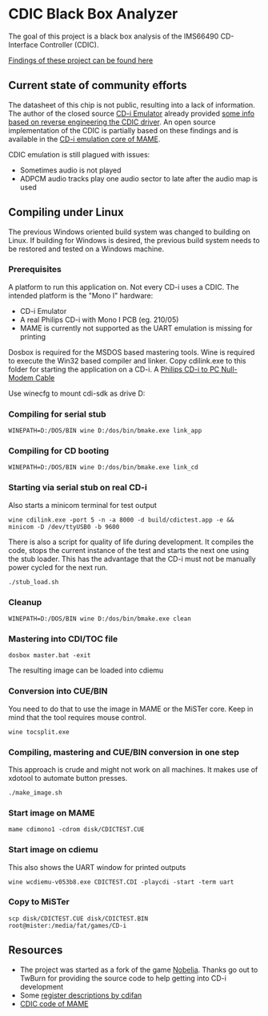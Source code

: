 # CDIC Black Box Analyzer

The goal of this project is a black box analysis of the IMS66490 CD-Interface Controller (CDIC).

[Findings of these project can be found here](doc)

## Current state of community efforts

The datasheet of this chip is not public, resulting into a lack of information.
The author of the closed source [CD-i Emulator](https://www.cdiemu.org/) already provided [some info based on reverse engineering the CDIC driver](https://github.com/cdifan/cdichips/blob/master/ims66490cdic.md).
An open source implementation of the CDIC is partially based on these findings and is available in the [CD-i emulation core of MAME](https://github.com/mamedev/mame/blob/master/src/mame/philips/cdicdic.cpp).

CDIC emulation is still plagued with issues:
* Sometimes audio is not played
* ADPCM audio tracks play one audio sector to late after the audio map is used

## Compiling under Linux

The previous Windows oriented build system was changed to building on Linux.
If building for Windows is desired, the previous build system needs to be restored and tested on a Windows machine.

### Prerequisites

A platform to run this application on.
Not every CD-i uses a CDIC. The intended platform is the "Mono I" hardware:
* CD-i Emulator
* A real Philips CD-i with Mono I PCB (eg. 210/05)
* MAME is currently not supported as the UART emulation is missing for printing

Dosbox is required for the MSDOS based mastering tools.
Wine is required to execute the Win32 based compiler and linker.
Copy cdilink.exe to this folder for starting the application on a CD-i.
A [Philips CD-i to PC Null-Modem Cable](http://www.icdia.co.uk/docs/cdi_nullmodem.jpg)

Use winecfg to mount cdi-sdk as drive D:

### Compiling for serial stub

	WINEPATH=D:/DOS/BIN wine D:/dos/bin/bmake.exe link_app

### Compiling for CD booting

	WINEPATH=D:/DOS/BIN wine D:/dos/bin/bmake.exe link_cd

### Starting via serial stub on real CD-i

Also starts a minicom terminal for test output

	wine cdilink.exe -port 5 -n -a 8000 -d build/cdictest.app -e && minicom -D /dev/ttyUSB0 -b 9600

There is also a script for quality of life during development.
It compiles the code, stops the current instance of the test
and starts the next one using the stub loader.
This has the advantage that the CD-i must not be manually power cycled
for the next run.

	./stub_load.sh

### Cleanup

	WINEPATH=D:/DOS/BIN wine D:/dos/bin/bmake.exe clean

### Mastering into CDI/TOC file

	dosbox master.bat -exit

The resulting image can be loaded into cdiemu

### Conversion into CUE/BIN

You need to do that to use the image in MAME or the MiSTer core. Keep in mind that the tool
requires mouse control.

	wine tocsplit.exe

### Compiling, mastering and CUE/BIN conversion in one step

This approach is crude and might not work on all machines.
It makes use of xdotool to automate button presses.

	./make_image.sh

### Start image on MAME

	mame cdimono1 -cdrom disk/CDICTEST.CUE

### Start image on cdiemu

This also shows the UART window for printed outputs

	wine wcdiemu-v053b8.exe CDICTEST.CDI -playcdi -start -term uart

### Copy to MiSTer

	scp disk/CDICTEST.CUE disk/CDICTEST.BIN root@mister:/media/fat/games/CD-i

## Resources

* The project was started as a fork of the game [Nobelia](https://github.com/TwBurn/Nobelia).
  Thanks go out to TwBurn for providing the source code to help getting into CD-i development
* Some [register descriptions by cdifan](https://github.com/cdifan/cdichips/blob/master/ims66490cdic.md)
* [CDIC code of MAME](https://github.com/mamedev/mame/blob/master/src/mame/philips/cdicdic.cpp)
